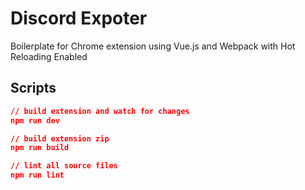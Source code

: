# Discord Expoter

Boilerplate for Chrome extension using Vue.js and Webpack with Hot Reloading Enabled

## Scripts

```json
// build extension and watch for changes
npm run dev

// build extension zip
npm run build

// lint all source files
npm run lint
```
